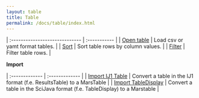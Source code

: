 ```yaml
---
layout: table
title: Table
permalink: /docs/table/index.html
---
```


| :----------------------------- | :----------- |
| [Open table](./ImportTable) | Load csv or yamt format tables. |
| [Sort](./Sort) | Sort table rows by column values. |
| [Filter](./Filter) | Filter table rows. |

**Import**  

| :------------- | :------------- |
| [Import IJ1 Table](./Import_TableDisplay)       | Convert a table in the IJ1 format (f.e. ResultsTable) to a MarsTable       |
| [Import TableDisplay](./Import_TableDisplay)       | Convert a table in the SciJava format (f.e. TableDisplay) to a Marstable       |
